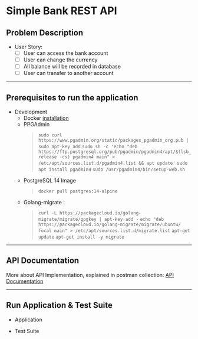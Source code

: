 # Simple Bank REST API

## Problem Description

* User Story:
  * [ ] User can access the bank account 
  * [ ] User can change the currency
  * [ ] All balance will be recorded in database
  * [ ] User can transfer to another account
---

## Prerequisites to run the application

* Development
  * Docker [installation]([stackoverflow.com/questions/37405528/ddg#38909715](https://docs.docker.com/desktop/release-notes/))
  * PPGAdmin
    > `sudo curl https://www.pgadmin.org/static/packages_pgadmin_org.pub | sudo apt-key add`
    > `sudo sh -c 'echo "deb https://ftp.postgresql.org/pub/pgadmin/pgadmin4/apt/$(lsb_release -cs) pgadmin4 main" > /etc/apt/sources.list.d/pgadmin4.list && apt update'`
    > `sudo apt install pgadmin4`
    > `sudo /usr/pgadmin4/bin/setup-web.sh`
  * PostgreSQL 14 Image
    >   `docker pull postgres:14-alpine`
  * Golang-migrate :
    >   `curl -L https://packagecloud.io/golang-migrate/migrate/gpgkey | apt-key add -`
    >   `echo "deb https://packagecloud.io/golang-migrate/migrate/ubuntu/ focal main" > /etc/apt/sources.list.d/migrate.list`
    >   `apt-get update`
    >   `apt-get install -y migrate`  

---
## API Documentation
More about API Implementation, explained in postman collection:
[API Documentation](https://documenter.getpostman.com/view/8882188/TzzBourT)

---

## Run Application & Test Suite

* Application


* Test Suite

